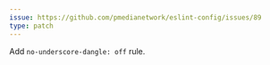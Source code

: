 ```yaml
---
issue: https://github.com/pmedianetwork/eslint-config/issues/89
type: patch
---
```


Add `no-underscore-dangle: off` rule.
